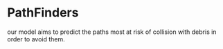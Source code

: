 # PathFinders
our model aims to predict the paths most at risk of collision with debris in order to avoid them.
